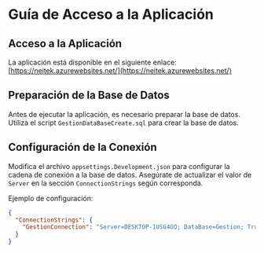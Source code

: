 # Guía de Acceso a la Aplicación

## Acceso a la Aplicación

La aplicación está disponible en el siguiente enlace:
[https://neitek.azurewebsites.net/](https://neitek.azurewebsites.net/)

## Preparación de la Base de Datos

Antes de ejecutar la aplicación, es necesario preparar la base de datos. Utiliza el script `GestionDataBaseCreate.sql` para crear la base de datos.

## Configuración de la Conexión

Modifica el archivo `appsettings.Development.json` para configurar la cadena de conexión a la base de datos. Asegúrate de actualizar el valor de `Server` en la sección `ConnectionStrings` según corresponda.

Ejemplo de configuración:

```json
{
  "ConnectionStrings": {
    "GestionConnection": "Server=DESKTOP-1USG4GQ; DataBase=Gestion; TrustServerCertificate=true; Trusted_Connection=True;"
  }
}

